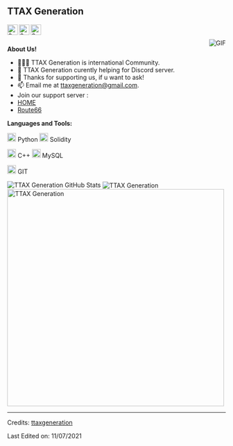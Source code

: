 <h2 title="TTAX"> TTAX Generation</h2>

<a href="https://www.linkedin.com/in/sanskar-jaiswal-102b661a3/">
  <img align="left" alt="Sanskar's LinkedIn" width="24px" src="https://img.icons8.com/nolan/96/linkedin.png" />
</a>
<a href="https://www.instagram.com/j.sanskarr/">
  <img align="left" alt="Sanskar's Instagram" width="24px" src="https://img.icons8.com/nolan/96/instagram-new.png" />
</a>
<a href="https://twitter.com/TitanWithKagune">
  <img align="left" alt="Sanskar's Twitter" width="24px" src="https://img.icons8.com/nolan/96/twitter.png" />
</a>




<br />
<br />


 

  <img align="right" alt="GIF" src="https://media.giphy.com/media/LmNwrBhejkK9EFP504/giphy.gif" />

**About Us!**

- 👨🏽‍💻 TTAX Generation is international Community.
- 🌱 TTAX Generation curently helping for Discord server. 
- 💬 Thanks for supporting us, if u want to ask!
- 📫 Email me at [ttaxgeneration@gmail.com](mailto:ttaxgeneration@gmail.com).
- Join our support server : 
- [HOME](https://discord.gg/5t2VFJQQnS)
- [Route66](https://discord.gg/ykNNkdk9HK)



**Languages and Tools:**  


<code><img height="20" src="https://img.icons8.com/nolan/96/python.png"></code> Python
<code><img height="20" src="https://img.icons8.com/nolan/96/ethereum.png"></code> Solidity

<code><img height="20" src="https://img.icons8.com/nolan/96/c-plus-plus.png"></code> C++
<code><img height="20" src="https://img.icons8.com/nolan/96/sql.png"></code> MySQL

<code><img height="20" src="https://img.icons8.com/nolan/96/git.png"></code> GIT

<img src="https://github-readme-stats.vercel.app/api?username=ttaxgeneration&show_icons=true&hide_border=true&count_private=true&theme=shades-of-purple&icon_color=fad000" alt="TTAX Generation GitHub Stats">
<img align="center" src="https://github-readme-streak-stats.herokuapp.com/?user=ttaxgeneration&count_private=true&theme=radical" alt="TTAX Generation" />
<img align="center" width=500 src="https://github-readme-stats.vercel.app/api/top-langs/?username=vexed01&count_private=true&theme=radical" alt="TTAX Generation" />

-----
Credits: [ttaxgeneration](https://github.com/ttaxgeneration)

Last Edited on: 11/07/2021
